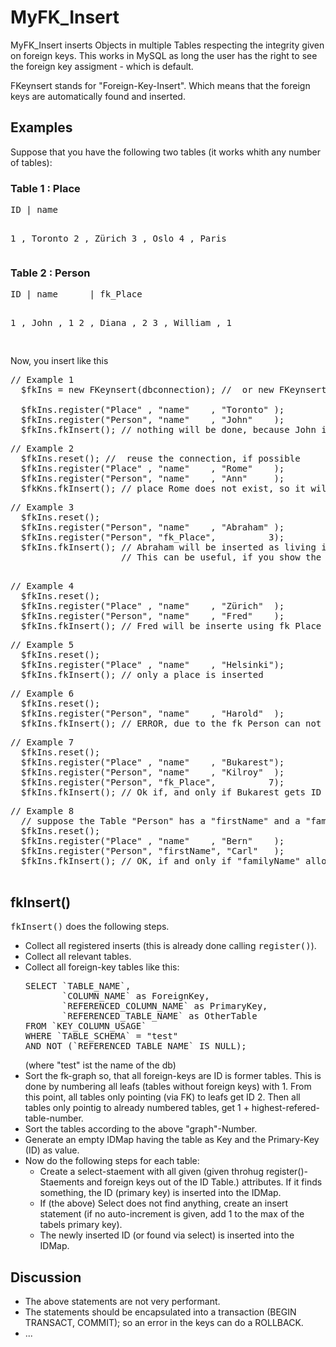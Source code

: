<html>
 <head><title>MyFK_Insert</title>
 </head>
 
 <body>
 <h1>MyFK_Insert</h1>
 
 <p>MyFK_Insert inserts Objects in multiple Tables respecting the integrity given on foreign keys. This works in MySQL as long the user has the right to see the foreign key assigment - which is default.

FKeynsert stands for "Foreign-Key-Insert". Which means that the foreign keys are automatically found and inserted.</p>

<h2>Examples</h2>
<p>Suppose that you have the following two tables (it works whith any number of tables):</p>


<h3>Table 1 : Place</h3>
<pre>
ID | name

 1 , Toronto
 2 , Zürich
 3 , Oslo
 4 , Paris
</pre>

<h3>Table 2 : Person</h3>
<pre>
ID | name      | fk_Place

 1 , John      ,        1
 2 , Diana     ,        2
 3 , William   ,        1

</pre>

<p>Now, you insert like this</p>

<pre>
// Example 1
  $fkIns = new FKeynsert(dbconnection); //  or new FKeynsert(db-name [, username, password]]);
  
  $fkIns.register("Place" , "name"    , "Toronto" );
  $fkIns.register("Person", "name"    , "John"    );
  $fkIns.fkInsert(); // nothing will be done, because John is already in Toronto.
</pre>

<pre>
// Example 2
  $fkIns.reset(); //  reuse the connection, if possible
  $fkIns.register("Place" , "name"    , "Rome"    ); 
  $fkIns.register("Person", "name"    , "Ann"     ); 
  $fkKns.fkInsert(); // place Rome does not exist, so it will be inserted and its foreign key is insertet in "Person".
</pre>

<pre>
// Example 3
  $fkIns.reset();
  $fkIns.register("Person", "name"    , "Abraham" );
  $fkIns.register("Person", "fk_Place",          3);
  $fkIns.fkInsert(); // Abraham will be inserted as living in "Oslo"
                     // This can be useful, if you show the places as "selction-List" storing the ID.

</pre>

<pre>
// Example 4
  $fkIns.reset();
  $fkIns.register("Place" , "name"    , "Zürich"  );
  $fkIns.register("Person", "name"    , "Fred"    );
  $fkIns.fkInsert(); // Fred will be inserte using fk_Place 2, because "Zürich" is already in the List.
</pre>

<pre>
// Example 5
  $fkIns.reset();
  $fkIns.register("Place" , "name"    , "Helsinki");
  $fkIns.fkInsert(); // only a place is inserted
</pre>

<pre>
// Example 6
  $fkIns.reset();
  $fkIns.register("Person", "name"    , "Harold"  );
  $fkIns.fkInsert(); // ERROR, due to the fk_Person can not be evaluated!
</pre>

<pre>
// Example 7
  $fkIns.reset();
  $fkIns.register("Place" , "name"    , "Bukarest");
  $fkIns.register("Person", "name"    , "Kilroy"  );
  $fkIns.register("Person", "fk_Place",          7);
  $fkIns.fkInsert(); // Ok if, and only if Bukarest gets ID 7 (next free). If not, an error occures.
</pre>


<pre>
// Example 8
  // suppose the Table "Person" has a "firstName" and a "familyName" as attributes:
  $fkIns.reset();
  $fkIns.register("Place" , "name"    , "Bern"    );
  $fkIns.register("Person", "firstName", "Carl"   );
  $fkIns.fkInsert(); // OK, if and only if "familyName" allows NULL-values.
  </pre>
  
  
  <h2>fkInsert()</h2>
  <p><tt>fkInsert()</tt> does the following steps.</p>
  <ul>
   <li>Collect all registered inserts (this is already done calling <tt>register()</tt>).</li>
   <li>Collect all relevant tables.</li>
   <li>Collect all foreign-key tables like this:
<pre>
SELECT `TABLE_NAME`, 
       `COLUMN_NAME` as ForeignKey,
       `REFERENCED_COLUMN_NAME` as PrimaryKey,
       `REFERENCED_TABLE_NAME` as OtherTable 
FROM `KEY_COLUMN_USAGE` 
WHERE `TABLE_SCHEMA` = "test"  
AND NOT (`REFERENCED_TABLE_NAME` IS NULL);
</pre> (where "test" ist the name of the db)

   </li>
   <li>Sort the fk-graph so, that all foreign-keys are ID is former tables. 
   This is done by numbering all leafs (tables without foreign keys) with 1. 
   From this point, all tables only pointing (via FK) to leafs get ID 2.
   Then all tables only pointig to already numbered tables, get 1 + highest-refered-table-number.</li>
   
   <li>Sort the tables according to the above "graph"-Number.</li>
   <li>Generate an empty IDMap having the table as Key and the Primary-Key (ID) as value.</li>
   <li>Now do the following steps for each table:
     <ul>
       <li>Create a select-staement with all given (given throhug register()-Staements and foreign keys out of the ID Table.) attributes.
       If it finds something, the ID (primary key) is inserted into the IDMap.</li>
       <li>If (the above) Select does not find anything, create an insert statement (if no auto-increment is given, add 1 to the max of the tabels primary key).
       <li>The newly inserted ID (or found via select) is inserted into the IDMap.</li>
     </ul></li>
  </ul>
  
  <h2>Discussion</h2>
  <ul>
   <li>The above statements are not very performant.</li>
   <li>The statements should be encapsulated into a transaction (BEGIN TRANSACT, COMMIT); so an error in the keys
       can do a ROLLBACK.</li>
   <li>...</li>
  </ul>
  
  
  </body>
  </html>
